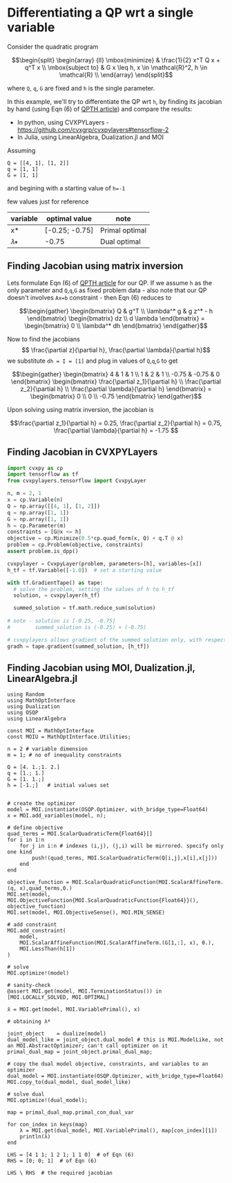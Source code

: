 # Differentiating a QP wrt a single variable

Consider the quadratic program

```math
\begin{split}
\begin{array} {ll}
\mbox{minimize} & \frac{1}{2} x^T Q x + q^T x \\
\mbox{subject to} & G x \leq h, x \in \mathcal{R}^2, h \in \mathcal{R} \\
\end{array}
\end{split}
```

where `Q`, `q`, `G` are fixed and `h` is the single parameter.

In this example, we'll try to differentiate the QP wrt `h`, by finding its jacobian by hand (using Eqn (6) of [QPTH article](https://arxiv.org/pdf/1703.00443.pdf)) and compare the results:
- In python, using CVXPYLayers - https://github.com/cvxgrp/cvxpylayers#tensorflow-2
- In Julia, using LinearAlgebra, Dualization.jl and MOI

Assuming 
```
Q = [[4, 1], [1, 2]]
q = [1, 1]
G = [1, 1]
```
and begining with a starting value of `h=-1`

few values just for reference

| variable | optimal value | note |
|----|------|-----|
| x* | [-0.25; -0.75] | Primal optimal | 
| 𝜆∗ | -0.75 | Dual optimal | 


## Finding Jacobian using matrix inversion
Lets formulate Eqn (6) of [QPTH article](https://arxiv.org/pdf/1703.00443.pdf) for our QP. If we assume `h` as the only parameter and `Q`,`q`,`G` as fixed problem data - also note that our QP doesn't involves `Ax=b` constraint - then Eqn (6) reduces to 
```math
\begin{gather}
 \begin{bmatrix} 
     Q & g^T \\
     \lambda^* g & g z^* - h
 \end{bmatrix}
 \begin{bmatrix} 
     dz \\
     d \lambda
 \end{bmatrix}
 =
  \begin{bmatrix}
   0 \\
   \lambda^* dh
   \end{bmatrix}
\end{gather}
```

Now to find the jacobians $$ \frac{\partial z}{\partial h}, \frac{\partial \lambda}{\partial h}$$
we substitute `dh = I = [1]` and plug in values of `Q`,`q`,`G` to get
```math
\begin{gather}
 \begin{bmatrix} 
     4 & 1 & 1 \\
     1 & 2 & 1 \\
     -0.75 & -0.75 & 0
 \end{bmatrix}
 \begin{bmatrix} 
     \frac{\partial z_1}{\partial h} \\
     \frac{\partial z_2}{\partial h} \\
     \frac{\partial \lambda}{\partial h}
 \end{bmatrix}
 =
  \begin{bmatrix}
   0 \\
   0 \\
   -0.75
   \end{bmatrix}
\end{gather}
```

Upon solving using matrix inversion, the jacobian is
```math
\frac{\partial z_1}{\partial h} = 0.25, \frac{\partial z_2}{\partial h} = 0.75, \frac{\partial \lambda}{\partial h} = -1.75 
```


## Finding Jacobian in CVXPYLayers

```python
import cvxpy as cp
import tensorflow as tf
from cvxpylayers.tensorflow import CvxpyLayer

n, m = 2, 1
x = cp.Variable(n)
Q = np.array([[4, 1], [1, 2]])
q = np.array([1, 1])
G = np.array([1, 1])
h = cp.Parameter(m)
constraints = [G@x <= h]
objective = cp.Minimize(0.5*cp.quad_form(x, Q) + q.T @ x)
problem = cp.Problem(objective, constraints)
assert problem.is_dpp()

cvxpylayer = CvxpyLayer(problem, parameters=[h], variables=[x])
h_tf = tf.Variable([-1.0])  # set a starting value

with tf.GradientTape() as tape:
  # solve the problem, setting the values of h to h_tf
  solution, = cvxpylayer(h_tf)

  summed_solution = tf.math.reduce_sum(solution)
  
# note - solution is [-0.25, -0.75]
#        summed_solution is (-0.25) + (-0.75)

# cvxpylayers allows gradient of the summed solution only, with respect to h
gradh = tape.gradient(summed_solution, [h_tf])
```


## Finding Jacobian using MOI, Dualization.jl, LinearAlgebra.jl


```@example 1
using Random
using MathOptInterface
using Dualization
using OSQP
using LinearAlgebra

const MOI = MathOptInterface
const MOIU = MathOptInterface.Utilities;

n = 2 # variable dimension
m = 1; # no of inequality constraints

Q = [4. 1.;1. 2.]
q = [1.; 1.]
G = [1. 1.;]
h = [-1.;]   # initial values set


# create the optimizer
model = MOI.instantiate(OSQP.Optimizer, with_bridge_type=Float64)
x = MOI.add_variables(model, n);

# define objective
quad_terms = MOI.ScalarQuadraticTerm{Float64}[]
for i in 1:n
    for j in i:n # indexes (i,j), (j,i) will be mirrored. specify only one kind
        push!(quad_terms, MOI.ScalarQuadraticTerm(Q[i,j],x[i],x[j]))
    end
end

objective_function = MOI.ScalarQuadraticFunction(MOI.ScalarAffineTerm.(q, x),quad_terms,0.)
MOI.set(model, MOI.ObjectiveFunction{MOI.ScalarQuadraticFunction{Float64}}(), objective_function)
MOI.set(model, MOI.ObjectiveSense(), MOI.MIN_SENSE)

# add constraint
MOI.add_constraint(
    model,
    MOI.ScalarAffineFunction(MOI.ScalarAffineTerm.(G[1,:], x), 0.),
    MOI.LessThan(h[1])
)

# solve
MOI.optimize!(model)

# sanity-check
@assert MOI.get(model, MOI.TerminationStatus()) in [MOI.LOCALLY_SOLVED, MOI.OPTIMAL]

x̄ = MOI.get(model, MOI.VariablePrimal(), x)

# obtaining λ*

joint_object    = dualize(model)
dual_model_like = joint_object.dual_model # this is MOI.ModelLike, not an MOI.AbstractOptimizer; can't call optimizer on it
primal_dual_map = joint_object.primal_dual_map;

# copy the dual model objective, constraints, and variables to an optimizer
dual_model = MOI.instantiate(OSQP.Optimizer, with_bridge_type=Float64)
MOI.copy_to(dual_model, dual_model_like)

# solve dual
MOI.optimize!(dual_model);

map = primal_dual_map.primal_con_dual_var

for con_index in keys(map)
    λ = MOI.get(dual_model, MOI.VariablePrimal(), map[con_index][1])
    println(λ)
end

LHS = [4 1 1; 1 2 1; 1 1 0]  # of Eqn (6)
RHS = [0; 0; 1]  # of Eqn (6)

LHS \ RHS  # the required jacobian
```
